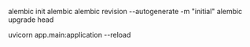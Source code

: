 alembic init alembic
alembic revision --autogenerate -m "initial"
alembic upgrade head

uvicorn app.main:application --reload
